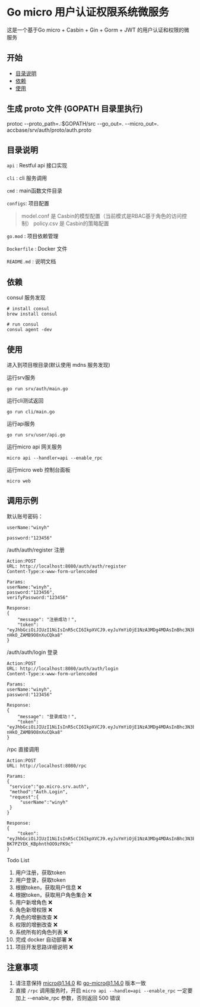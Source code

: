 # Go micro 用户认证权限系统微服务

这是一个基于Go micro + Casbin + Gin + Gorm + JWT 的用户认证和权限的微服务

## 开始

- [目录说明](#目录说明)
- [依赖](#依赖)
- [使用](#使用)

## 生成 proto 文件 (GOPATH 目录里执行)

protoc --proto_path=.:$GOPATH/src --go_out=. --micro_out=. accbase/srv/auth/proto/auth.proto

## 目录说明

`api` : Restful api 接口实现

`cli` : cli 服务调用

`cmd` : main函数文件目录

`configs`: 项目配置
    
> model.conf 是 Casbin的模型配置（当前模式是RBAC基于角色的访问控制） policy.csv 是 Casbin的策略配置

`go.mod` : 项目依赖管理

`Dockerfile` : Docker 文件

`README.md` : 说明文档

## 依赖
consul 服务发现

```
# install consul
brew install consul

# run consul
consul agent -dev
```

## 使用

进入到项目根目录(默认使用 mdns 服务发现)

运行srv服务
```
go run srv/auth/main.go
```

运行cli测试返回
```
go run cli/main.go
```

运行api服务
```
go run srv/user/api.go
```

运行micro api 网关服务
```
micro api --handler=api --enable_rpc
```

运行micro web 控制台面板
```
micro web
```

## 调用示例
默认账号密码：

```
userName:"winyh"

password:"123456"
```

/auth/auth/register 注册
```
Action:POST
URL: http://localhost:8080/auth/auth/register
Content-Type:x-www-form-urlencoded

Params:
userName:"winyh",
password:"123456",
verifyPassword:"123456"

Response:
{
    "message": "注册成功！",
    "token": "eyJhbGciOiJIUzI1NiIsInR5cCI6IkpXVCJ9.eyJuYmYiOjE1NzA3MDg4MDAsInBhc3N3b3JkIjoiMTIzNDU2IiwidXNlcm5hbWUiOiJ3aW55aCJ9.1UKdHGY_f6eXIxOJbvU3rW-nHkO_ZAMB9O8nXuCQka8"
}

```

/auth/auth/login 登录
```
Action:POST
URL: http://localhost:8080/auth/auth/login
Content-Type:x-www-form-urlencoded

Params:
userName:"winyh",
password:"123456"

Response:
{
    "message": "登录成功！",
    "token": "eyJhbGciOiJIUzI1NiIsInR5cCI6IkpXVCJ9.eyJuYmYiOjE1NzA3MDg4MDAsInBhc3N3b3JkIjoiMTIzNDU2IiwidXNlcm5hbWUiOiJ3aW55aCJ9.1UKdHGY_f6eXIxOJbvU3rW-nHkO_ZAMB9O8nXuCQka8"
}

```

/rpc 直接调用
   ```
   Action:POST
   URL: http://localhost:8080/rpc 
   
   Params:
   {
   	"service":"go.micro.srv.auth",
   	"method":"Auth.Login",
   	"request":{
   		"userName":"winyh"
   	}
   }
   
   Response:
   {
       "token": "eyJhbGciOiJIUzI1NiIsInR5cCI6IkpXVCJ9.eyJuYmYiOjE1NzA3MDg4MDAsInBhc3N3b3JkIjoiIiwidXNlcm5hbWUiOiJ3aW55aCJ9.kDEBDzrP1yXbzFZ52q-BK7PZYEK_KBphnthOO9zFK9c"
   }
   
   ```



Todo List
1. 用户注册，获取token 
2. 用户登录，获取token 
3. 根据token，获取用户信息 ❌
4. 根据token，获取用户角色集合 ❌
5. 用户新增角色 ❌
6. 角色新增权限 ❌
7. 角色的增删改查 ❌
8. 权限的增删改查 ❌
9. 系统所有的角色列表 ❌
10. 完成 docker 自动部署 ❌
11. 项目开发思路详细说明 ❌

## 注意事项
1. 请注意保持 micro@1.14.0 和 go-micro@1.14.0 版本一致
2. 直接 `/rpc` 调用服务时，开启 `micro api --handle=api --enable_rpc` 一定要加上 --enable_rpc 参数，否则返回 500 错误 